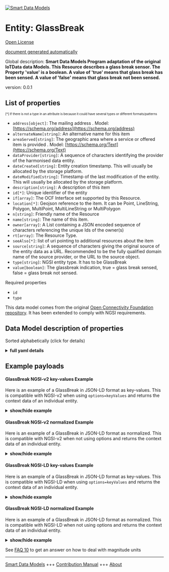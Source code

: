 <!-- 10-Header -->  
[![Smart Data Models](https://smartdatamodels.org/wp-content/uploads/2022/01/SmartDataModels_logo.png "Logo")](https://smartdatamodels.org)  
Entity: GlassBreak  
==================<!-- /10-Header -->  
<!-- 15-License -->  
[Open License](https://github.com/smart-data-models//dataModel.OCF/blob/master/GlassBreak/LICENSE.md)  
[document generated automatically](https://docs.google.com/presentation/d/e/2PACX-1vTs-Ng5dIAwkg91oTTUdt8ua7woBXhPnwavZ0FxgR8BsAI_Ek3C5q97Nd94HS8KhP-r_quD4H0fgyt3/pub?start=false&loop=false&delayms=3000#slide=id.gb715ace035_0_60)  
<!-- /15-License -->  
<!-- 20-Description -->  
Global description: **Smart Data Models Program adaptation of the original IoTData data Models. This Resource describes a glass break sensor. The Property 'value' is a boolean. A value of 'true' means that glass break has been sensed. A value of 'false' means that glass break not been sensed.**  
version: 0.0.1  
<!-- /20-Description -->  
<!-- 30-PropertiesList -->  

## List of properties  

<sup><sub>[*] If there is not a type in an attribute is because it could have several types or different formats/patterns</sub></sup>  
- `address[object]`: The mailing address  . Model: [https://schema.org/address](https://schema.org/address)- `alternateName[string]`: An alternative name for this item  - `areaServed[string]`: The geographic area where a service or offered item is provided  . Model: [https://schema.org/Text](https://schema.org/Text)- `dataProvider[string]`: A sequence of characters identifying the provider of the harmonised data entity.  - `dateCreated[string]`: Entity creation timestamp. This will usually be allocated by the storage platform.  - `dateModified[string]`: Timestamp of the last modification of the entity. This will usually be allocated by the storage platform.  - `description[string]`: A description of this item  - `id[*]`: Unique identifier of the entity  - `if[array]`: The OCF Interface set supported by this Resource.  - `location[*]`: Geojson reference to the item. It can be Point, LineString, Polygon, MultiPoint, MultiLineString or MultiPolygon  - `n[string]`: Friendly name of the Resource  - `name[string]`: The name of this item.  - `owner[array]`: A List containing a JSON encoded sequence of characters referencing the unique Ids of the owner(s)  - `rt[array]`: The Resource Type.  - `seeAlso[*]`: list of uri pointing to additional resources about the item  - `source[string]`: A sequence of characters giving the original source of the entity data as a URL. Recommended to be the fully qualified domain name of the source provider, or the URL to the source object.  - `type[string]`: NGSI entity type. It has to be GlassBreak  - `value[boolean]`: The glassbreak indication, true = glass break sensed, false = glass break not sensed.  <!-- /30-PropertiesList -->  
<!-- 35-RequiredProperties -->  
Required properties  
- `id`  - `type`  <!-- /35-RequiredProperties -->  
<!-- 40-RequiredProperties -->  
This data model comes from the original [Open Connectivity Foundation repository](https://github.com/openconnectivityfoundation/IoTDataModels). It has been extended to comply with NGSI requirements.  
<!-- /40-RequiredProperties -->  
<!-- 50-DataModelHeader -->  
## Data Model description of properties  
Sorted alphabetically (click for details)  
<!-- /50-DataModelHeader -->  
<!-- 60-ModelYaml -->  
<details><summary><strong>full yaml details</strong></summary>    
```yaml  
GlassBreak:    
  description: 'Smart Data Models Program adaptation of the original IoTData data Models. This Resource describes a glass break sensor. The Property ''value'' is a boolean. A value of ''true'' means that glass break has been sensed. A value of ''false'' means that glass break not been sensed.'    
  properties:    
    address:    
      description: 'The mailing address'    
      properties:    
        addressCountry:    
          description: 'Property. The country. For example, Spain. Model:''https://schema.org/addressCountry'''    
          type: string    
        addressLocality:    
          description: 'Property. The locality in which the street address is, and which is in the region. Model:''https://schema.org/addressLocality'''    
          type: string    
        addressRegion:    
          description: 'Property. The region in which the locality is, and which is in the country. Model:''https://schema.org/addressRegion'''    
          type: string    
        postOfficeBoxNumber:    
          description: 'Property. The post office box number for PO box addresses. For example, 03578. Model:''https://schema.org/postOfficeBoxNumber'''    
          type: string    
        postalCode:    
          description: 'Property. The postal code. For example, 24004. Model:''https://schema.org/https://schema.org/postalCode'''    
          type: string    
        streetAddress:    
          description: 'Property. The street address. Model:''https://schema.org/streetAddress'''    
          type: string    
      type: object    
      x-ngsi:    
        model: https://schema.org/address    
        type: Property    
    alternateName:    
      description: 'An alternative name for this item'    
      type: string    
      x-ngsi:    
        type: Property    
    areaServed:    
      description: 'The geographic area where a service or offered item is provided'    
      type: string    
      x-ngsi:    
        model: https://schema.org/Text    
        type: Property    
    dataProvider:    
      description: 'A sequence of characters identifying the provider of the harmonised data entity.'    
      type: string    
      x-ngsi:    
        type: Property    
    dateCreated:    
      description: 'Entity creation timestamp. This will usually be allocated by the storage platform.'    
      format: date-time    
      type: string    
      x-ngsi:    
        type: Property    
    dateModified:    
      description: 'Timestamp of the last modification of the entity. This will usually be allocated by the storage platform.'    
      format: date-time    
      type: string    
      x-ngsi:    
        type: Property    
    description:    
      description: 'A description of this item'    
      type: string    
      x-ngsi:    
        type: Property    
    id:    
      anyOf: &glassbreak_-_properties_-_owner_-_items_-_anyof    
        - description: 'Property. Identifier format of any NGSI entity'    
          maxLength: 256    
          minLength: 1    
          pattern: ^[\w\-\.\{\}\$\+\*\[\]`|~^@!,:\\]+$    
          type: string    
        - description: 'Property. Identifier format of any NGSI entity'    
          format: uri    
          type: string    
      description: 'Unique identifier of the entity'    
      x-ngsi:    
        type: Property    
    if:    
      description: 'The OCF Interface set supported by this Resource.'    
      items:    
        enum:    
          - oic.if.s    
          - oic.if.baseline    
        type: string    
      minItems: 2    
      readOnly: true    
      type: array    
      uniqueItems: true    
      x-ngsi:    
        type: Property    
    location:    
      description: 'Geojson reference to the item. It can be Point, LineString, Polygon, MultiPoint, MultiLineString or MultiPolygon'    
      oneOf:    
        - description: 'GeoProperty. Geojson reference to the item. Point'    
          properties:    
            bbox:    
              items:    
                type: number    
              minItems: 4    
              type: array    
            coordinates:    
              items:    
                type: number    
              minItems: 2    
              type: array    
            type:    
              enum:    
                - Point    
              type: string    
          required:    
            - type    
            - coordinates    
          title: 'GeoJSON Point'    
          type: object    
        - description: 'GeoProperty. Geojson reference to the item. LineString'    
          properties:    
            bbox:    
              items:    
                type: number    
              minItems: 4    
              type: array    
            coordinates:    
              items:    
                items:    
                  type: number    
                minItems: 2    
                type: array    
              minItems: 2    
              type: array    
            type:    
              enum:    
                - LineString    
              type: string    
          required:    
            - type    
            - coordinates    
          title: 'GeoJSON LineString'    
          type: object    
        - description: 'GeoProperty. Geojson reference to the item. Polygon'    
          properties:    
            bbox:    
              items:    
                type: number    
              minItems: 4    
              type: array    
            coordinates:    
              items:    
                items:    
                  items:    
                    type: number    
                  minItems: 2    
                  type: array    
                minItems: 4    
                type: array    
              type: array    
            type:    
              enum:    
                - Polygon    
              type: string    
          required:    
            - type    
            - coordinates    
          title: 'GeoJSON Polygon'    
          type: object    
        - description: 'GeoProperty. Geojson reference to the item. MultiPoint'    
          properties:    
            bbox:    
              items:    
                type: number    
              minItems: 4    
              type: array    
            coordinates:    
              items:    
                items:    
                  type: number    
                minItems: 2    
                type: array    
              type: array    
            type:    
              enum:    
                - MultiPoint    
              type: string    
          required:    
            - type    
            - coordinates    
          title: 'GeoJSON MultiPoint'    
          type: object    
        - description: 'GeoProperty. Geojson reference to the item. MultiLineString'    
          properties:    
            bbox:    
              items:    
                type: number    
              minItems: 4    
              type: array    
            coordinates:    
              items:    
                items:    
                  items:    
                    type: number    
                  minItems: 2    
                  type: array    
                minItems: 2    
                type: array    
              type: array    
            type:    
              enum:    
                - MultiLineString    
              type: string    
          required:    
            - type    
            - coordinates    
          title: 'GeoJSON MultiLineString'    
          type: object    
        - description: 'GeoProperty. Geojson reference to the item. MultiLineString'    
          properties:    
            bbox:    
              items:    
                type: number    
              minItems: 4    
              type: array    
            coordinates:    
              items:    
                items:    
                  items:    
                    items:    
                      type: number    
                    minItems: 2    
                    type: array    
                  minItems: 4    
                  type: array    
                type: array    
              type: array    
            type:    
              enum:    
                - MultiPolygon    
              type: string    
          required:    
            - type    
            - coordinates    
          title: 'GeoJSON MultiPolygon'    
          type: object    
      x-ngsi:    
        type: GeoProperty    
    n:    
      description: 'Friendly name of the Resource'    
      maxLength: 64    
      readOnly: true    
      type: string    
      x-ngsi:    
        type: Property    
    name:    
      description: 'The name of this item.'    
      type: string    
      x-ngsi:    
        type: Property    
    owner:    
      description: 'A List containing a JSON encoded sequence of characters referencing the unique Ids of the owner(s)'    
      items:    
        anyOf: *glassbreak_-_properties_-_owner_-_items_-_anyof    
        description: 'Property. Unique identifier of the entity'    
      type: array    
      x-ngsi:    
        type: Property    
    rt:    
      description: 'The Resource Type.'    
      items:    
        enum:    
          - oic.r.sensor.glassbreak    
        maxLength: 64    
        type: string    
      minItems: 1    
      readOnly: true    
      type: array    
      uniqueItems: true    
      x-ngsi:    
        type: Property    
    seeAlso:    
      description: 'list of uri pointing to additional resources about the item'    
      oneOf:    
        - items:    
            format: uri    
            type: string    
          minItems: 1    
          type: array    
        - format: uri    
          type: string    
      x-ngsi:    
        type: Property    
    source:    
      description: 'A sequence of characters giving the original source of the entity data as a URL. Recommended to be the fully qualified domain name of the source provider, or the URL to the source object.'    
      type: string    
      x-ngsi:    
        type: Property    
    type:    
      description: 'NGSI entity type. It has to be GlassBreak'    
      enum:    
        - GlassBreak    
      type: string    
      x-ngsi:    
        type: Property    
    value:    
      description: 'The glassbreak indication, true = glass break sensed, false = glass break not sensed.'    
      readOnly: true    
      type: boolean    
      x-ngsi:    
        type: Property    
  required:    
    - id    
    - type    
  type: object    
  x-derived-from: https://github.com/OpenInterConnect/IoTDataModels/blob/master/GlassBreakResURI.swagger.json    
  x-disclaimer: 'Redistribution and use in source and binary forms, with or without modification, are permitted  provided that the license conditions are met. Copyleft (c) 2021 Contributors to Smart Data Models Program'    
  x-license-url: https://github.com/smart-data-models/dataModel.OCF/blob/master/GlassBreak/LICENSE.md    
  x-model-schema: https://smart-data-models.github.io/dataModel.IoTDataModels/GlassBreak/schema.json    
  x-model-tags: OCF    
  x-version: 0.0.1    
```  
</details>    
<!-- /60-ModelYaml -->  
<!-- 70-MiddleNotes -->  
<!-- /70-MiddleNotes -->  
<!-- 80-Examples -->  
## Example payloads    
#### GlassBreak NGSI-v2 key-values Example    
Here is an example of a GlassBreak in JSON-LD format as key-values. This is compatible with NGSI-v2 when  using `options=keyValues` and returns the context data of an individual entity.  
<details><summary><strong>show/hide example</strong></summary>    
```json  
{  
  "id": "urn:ngsi-ld:GlassBreak:id:FWUH:35942957",  
  "dateCreated": "2009-10-21T02:22:36Z",  
  "dateModified": "2013-10-14T04:05:52Z",  
  "source": "Carry check everybody less movie country. Involve least whole base reveal issue.",  
  "name": "Administration top open least peace bring memory. State executive necessary while clearly.",  
  "alternateName": "Guy machine American summer into become clear. Field ago serve example lay.",  
  "description": "Relate at bad exist. World threat enjoy production seat least growth. Pick late month.",  
  "dataProvider": "Certain friend they phone. Consumer physical public car maybe really notice. Form able seat drive book ball. Respond eight add year rich inside.",  
  "owner": [  
    "urn:ngsi-ld:GlassBreak:items:ORFJ:17538036",  
    "urn:ngsi-ld:GlassBreak:items:DKLT:96666411"  
  ],  
  "seeAlso": [  
    "urn:ngsi-ld:GlassBreak:items:WDSY:29441631",  
    "urn:ngsi-ld:GlassBreak:items:BNHK:54637489"  
  ],  
  "location": {  
    "type": "Point",  
    "coordinates": [  
      50.243696,  
      -4.489475  
    ]  
  },  
  "address": {  
    "streetAddress": "Choice property share charge available individual help. Front its let. Knowledge long adult whom mention some black. Investment few list action around policy.",  
    "addressLocality": "When learn behind. Interesting if inside attorney executive discover.",  
    "addressRegion": "Begin film remain sense focus tonight join forward. Receive mind learn image final. Find my attorney good another poor popular.",  
    "addressCountry": "Moment force open today son. Move level participant reflect. Each together change light truth tough building. Billion region news dream create serious.",  
    "postalCode": "Throw live modern every camera authority chance. Serious guy almost goal tree a. Four think better war. Five loss always heavy off relate Republican check.",  
    "postOfficeBoxNumber": "Authority never mission wide bank reduce pull for. Many girl get teach big. Issue view rise most join."  
  },  
  "areaServed": "Land debate account resource. Green defense mind Mrs field together."  
}  
```  
</details>  
#### GlassBreak NGSI-v2 normalized Example    
Here is an example of a GlassBreak in JSON-LD format as normalized. This is compatible with NGSI-v2 when not using options and returns the context data of an individual entity.  
<details><summary><strong>show/hide example</strong></summary>    
```json  
{  
  "id": {  
    "type": "string",  
    "value": "urn:ngsi-ld:GlassBreak:id:FWUH:35942957"  
  },  
  "dateCreated": {  
    "format": "date-time",  
    "type": "string",  
    "value": "2009-10-21T02:22:36Z"  
  },  
  "dateModified": {  
    "format": "date-time",  
    "type": "string",  
    "value": "2013-10-14T04:05:52Z"  
  },  
  "source": {  
    "type": "string",  
    "value": "Carry check everybody less movie country. Involve least whole base reveal issue."  
  },  
  "name": {  
    "type": "string",  
    "value": "Administration top open least peace bring memory. State executive necessary while clearly."  
  },  
  "alternateName": {  
    "type": "string",  
    "value": "Guy machine American summer into become clear. Field ago serve example lay."  
  },  
  "description": {  
    "type": "string",  
    "value": "Relate at bad exist. World threat enjoy production seat least growth. Pick late month."  
  },  
  "dataProvider": {  
    "type": "string",  
    "value": "Certain friend they phone. Consumer physical public car maybe really notice. Form able seat drive book ball. Respond eight add year rich inside."  
  },  
  "owner": {  
    "type": "array",  
    "value": [  
      "urn:ngsi-ld:GlassBreak:items:ORFJ:17538036",  
      "urn:ngsi-ld:GlassBreak:items:DKLT:96666411"  
    ]  
  },  
  "seeAlso": {  
    "type": "array",  
    "value": [  
      "urn:ngsi-ld:GlassBreak:items:WDSY:29441631",  
      "urn:ngsi-ld:GlassBreak:items:BNHK:54637489"  
    ]  
  },  
  "location": {  
    "type": "object",  
    "value": {  
      "type": "Point",  
      "coordinates": [  
        50.243696,  
        -4.489475  
      ]  
    }  
  },  
  "address": {  
    "type": "object",  
    "value": {  
      "streetAddress": "Choice property share charge available individual help. Front its let. Knowledge long adult whom mention some black. Investment few list action around policy.",  
      "addressLocality": "When learn behind. Interesting if inside attorney executive discover.",  
      "addressRegion": "Begin film remain sense focus tonight join forward. Receive mind learn image final. Find my attorney good another poor popular.",  
      "addressCountry": "Moment force open today son. Move level participant reflect. Each together change light truth tough building. Billion region news dream create serious.",  
      "postalCode": "Throw live modern every camera authority chance. Serious guy almost goal tree a. Four think better war. Five loss always heavy off relate Republican check.",  
      "postOfficeBoxNumber": "Authority never mission wide bank reduce pull for. Many girl get teach big. Issue view rise most join."  
    }  
  },  
  "areaServed": {  
    "type": "string",  
    "value": "Land debate account resource. Green defense mind Mrs field together."  
  }  
}  
```  
</details>  
#### GlassBreak NGSI-LD key-values Example    
Here is an example of a GlassBreak in JSON-LD format as key-values. This is compatible with NGSI-LD when  using `options=keyValues` and returns the context data of an individual entity.  
<details><summary><strong>show/hide example</strong></summary>    
```json  
{  
    "id": "urn:ngsi-ld:GlassBreak:id:FWUH:35942957",  
    "dateCreated": "2009-10-21T02:22:36Z",  
    "dateModified": "2013-10-14T04:05:52Z",  
    "source": "Carry check everybody less movie country. Involve least whole base reveal issue.",  
    "name": "Administration top open least peace bring memory. State executive necessary while clearly.",  
    "alternateName": "Guy machine American summer into become clear. Field ago serve example lay.",  
    "description": "Relate at bad exist. World threat enjoy production seat least growth. Pick late month.",  
    "dataProvider": "Certain friend they phone. Consumer physical public car maybe really notice. Form able seat drive book ball. Respond eight add year rich inside.",  
    "owner": [  
        "urn:ngsi-ld:GlassBreak:items:ORFJ:17538036",  
        "urn:ngsi-ld:GlassBreak:items:DKLT:96666411"  
    ],  
    "seeAlso": [  
        "urn:ngsi-ld:GlassBreak:items:WDSY:29441631",  
        "urn:ngsi-ld:GlassBreak:items:BNHK:54637489"  
    ],  
    "location": {  
        "type": "Point",  
        "coordinates": [  
            50.243696,  
            -4.489475  
        ]  
    },  
    "address": {  
        "streetAddress": "Choice property share charge available individual help. Front its let. Knowledge long adult whom mention some black. Investment few list action around policy.",  
        "addressLocality": "When learn behind. Interesting if inside attorney executive discover.",  
        "addressRegion": "Begin film remain sense focus tonight join forward. Receive mind learn image final. Find my attorney good another poor popular.",  
        "addressCountry": "Moment force open today son. Move level participant reflect. Each together change light truth tough building. Billion region news dream create serious.",  
        "postalCode": "Throw live modern every camera authority chance. Serious guy almost goal tree a. Four think better war. Five loss always heavy off relate Republican check.",  
        "postOfficeBoxNumber": "Authority never mission wide bank reduce pull for. Many girl get teach big. Issue view rise most join."  
    },  
    "areaServed": "Land debate account resource. Green defense mind Mrs field together.",  
    "@context": [  
        "https://smartdatamodels.org/context.jsonld",  
        "https://raw.githubusercontent.com/smart-data-models/dataModel.OCF/master/context.jsonld"  
    ]  
}  
```  
</details>  
#### GlassBreak NGSI-LD normalized Example    
Here is an example of a GlassBreak in JSON-LD format as normalized. This is compatible with NGSI-LD when not using options and returns the context data of an individual entity.  
<details><summary><strong>show/hide example</strong></summary>    
```json  
{  
    "id": "urn:ngsi-ld:GlassBreak:id:VRDE:91139471",  
    "dateCreated": {  
        "type": "Property",  
        "value": {  
            "@type": "DateTime",  
            "@value": "2015-07-08T01:20:46Z"  
        }  
    },  
    "dateModified": {  
        "type": "Property",  
        "value": {  
            "@type": "DateTime",  
            "@value": "1974-04-09T02:47:26Z"  
        }  
    },  
    "source": {  
        "type": "Property",  
        "value": "Store important image."  
    },  
    "name": {  
        "type": "Property",  
        "value": "Ten out gun huge little reality minute. Add seem daughter story especially focus. Degree trouble despite during."  
    },  
    "alternateName": {  
        "type": "Property",  
        "value": "Food thus describe indicate use front. Out can little boy yourself husband. Thing bad actually interesting western room."  
    },  
    "description": {  
        "type": "Property",  
        "value": "Environment your act sure put member. Throughout detail less day your on camera believe."  
    },  
    "dataProvider": {  
        "type": "Property",  
        "value": "Prevent door TV. Test tough rich lot range. Test meet campaign knowledge interview dog end."  
    },  
    "owner": {  
        "type": "Property",  
        "value": [  
            "urn:ngsi-ld:GlassBreak:items:MYRX:42586581",  
            "urn:ngsi-ld:GlassBreak:items:DLUQ:40554906"  
        ]  
    },  
    "seeAlso": {  
        "type": "Property",  
        "value": [  
            "urn:ngsi-ld:GlassBreak:items:QLKR:46279365"  
        ]  
    },  
    "location": {  
        "type": "Property",  
        "value": {  
            "type": "Point",  
            "coordinates": [  
                12.002529,  
                101.536074  
            ]  
        }  
    },  
    "address": {  
        "type": "Property",  
        "value": {  
            "streetAddress": "Yard certain themselves at. Occur seven friend pay. Discussion kid hot cover require picture information.",  
            "addressLocality": "Increase through bank second feel save boy. Cell to loss talk organization agency herself. Its picture simple agency difference back resource.",  
            "addressRegion": "Maintain traditional use speech most sister. Amount common new. Sea student thank effect help wind result region. Usually value occur by ready player agreement.",  
            "addressCountry": "Glass knowledge former over thought oil. World another from market third. Important question plant wait name magazine case.",  
            "postalCode": "Single different popular north everybody increase. Game adult east long third positive PM. Itself kitchen defense any he.",  
            "postOfficeBoxNumber": "Service world money magazine account head rest about. Doctor instead bank law building drive eight. Teacher no their home. Somebody share will full answer."  
        }  
    },  
    "areaServed": {  
        "type": "Property",  
        "value": "Big left half serious far total one. Stock else money billion east dream."  
    },  
    "@context": [  
        "https://smartdatamodels.org/context.jsonld",  
        "https://raw.githubusercontent.com/smart-data-models/dataModel.OCF/master/context.jsonld"  
    ]  
}  
```  
</details><!-- /80-Examples -->  
<!-- 90-FooterNotes -->  
<!-- /90-FooterNotes -->  
<!-- 95-Units -->  
See [FAQ 10](https://smartdatamodels.org/index.php/faqs/) to get an answer on how to deal with magnitude units  
<!-- /95-Units -->  
<!-- 97-LastFooter -->  
---  
[Smart Data Models](https://smartdatamodels.org) +++ [Contribution Manual](https://bit.ly/contribution_manual) +++ [About](https://bit.ly/Introduction_SDM)<!-- /97-LastFooter -->  
